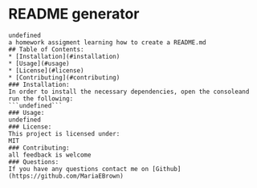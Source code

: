# README generator
    undefined
    a homework assigment learning how to create a README.md
    ## Table of Contents:
    * [Installation](#installation)
    * [Usage](#usage)
    * [License](#license)
    * [Contributing](#contributing)
    ### Installation:
    In order to install the necessary dependencies, open the consoleand run the following:
    ```undefined```
    ### Usage:
    undefined
    ### License:
    This project is licensed under:
    MIT
    ### Contributing:
    all feedback is welcome
    ### Questions:
    If you have any questions contact me on [Github](https://github.com/MariaEBrown)